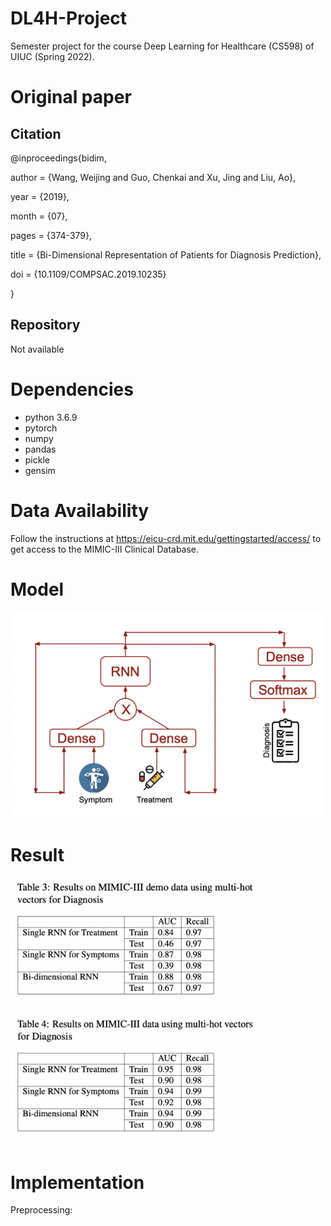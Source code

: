 # DL4H-Project
Semester project for the course Deep Learning for Healthcare (CS598) of UIUC (Spring 2022).

# Original paper
## Citation
@inproceedings{bidim,

author = {Wang, Weijing and Guo, Chenkai and Xu, Jing and Liu, Ao},

year = {2019},

month = {07},

pages = {374-379},

title = {Bi-Dimensional Representation of Patients for Diagnosis Prediction},

doi = {10.1109/COMPSAC.2019.10235}

}
## Repository
Not available

# Dependencies
* python 3.6.9
* pytorch
* numpy
* pandas
* pickle
* gensim

# Data Availability

Follow the instructions at https://eicu-crd.mit.edu/gettingstarted/access/ to get access to the MIMIC-III Clinical Database.

# Model

<img src="model.png" width="500"/>

# Result

<img src="results1.png" width="400"/>

# Implementation
Preprocessing:  

